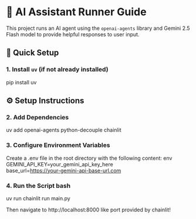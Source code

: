 # 🤖 AI Assistant Runner Guide

This project runs an AI agent using the `openai-agents` library and Gemini 2.5 Flash model to provide helpful responses to user input.

## 🚀 Quick Setup

### 1. Install `uv` (if not already installed)


pip install uv
## ⚙️ Setup Instructions

### 2. Add Dependencies


uv add openai-agents python-decouple chainlit


### 3. Configure Environment Variables
Create a .env file in the root directory with the following content: env
GEMINI_API_KEY=your_gemini_api_key_here                                                                                             
base_url=https://your-gemini-api-base-url.com


### 4. Run the Script bash 
uv run chainlit run main.py

Then navigate to http://localhost:8000 like port provided by chainlit!
